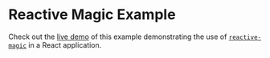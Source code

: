 # Reactive Magic Example

Check out the [live demo]() of this example demonstrating the use of [`reactive-magic`](https://github.com/ccorcos/reactive-magic) in a React application.
